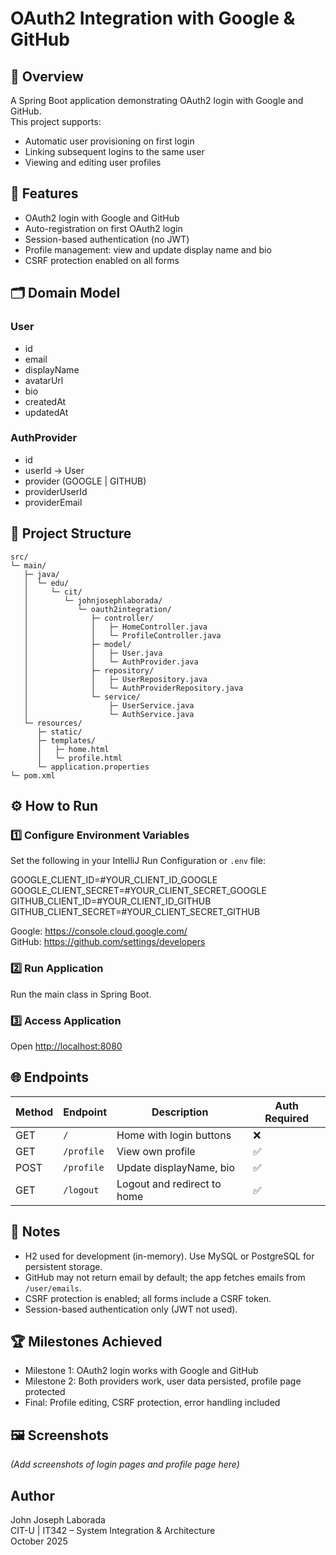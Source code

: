 # OAuth2 Integration with Google & GitHub

## 📘 Overview
A Spring Boot application demonstrating OAuth2 login with Google and GitHub.  
This project supports:
- Automatic user provisioning on first login
- Linking subsequent logins to the same user
- Viewing and editing user profiles

## 🧩 Features
- OAuth2 login with Google and GitHub
- Auto-registration on first OAuth2 login
- Session-based authentication (no JWT)
- Profile management: view and update display name and bio
- CSRF protection enabled on all forms

## 🗂️ Domain Model
### User
- id
- email
- displayName
- avatarUrl
- bio
- createdAt
- updatedAt

### AuthProvider
- id
- userId → User
- provider (GOOGLE | GITHUB)
- providerUserId
- providerEmail

## 📁 Project Structure

```
src/
└─ main/
   ├─ java/
   │  └─ edu/
   │     └─ cit/
   │        └─ johnjosephlaborada/
   │           └─ oauth2integration/
   │              ├─ controller/
   │              │   ├─ HomeController.java
   │              │   └─ ProfileController.java
   │              ├─ model/
   │              │   ├─ User.java
   │              │   └─ AuthProvider.java
   │              ├─ repository/
   │              │   ├─ UserRepository.java
   │              │   └─ AuthProviderRepository.java
   │              └─ service/
   │                  ├─ UserService.java
   │                  └─ AuthService.java
   └─ resources/
      ├─ static/
      ├─ templates/
      │   ├─ home.html
      │   └─ profile.html
      └─ application.properties
└─ pom.xml
```

## ⚙️ How to Run
### 1️⃣ Configure Environment Variables
Set the following in your IntelliJ Run Configuration or `.env` file:

GOOGLE_CLIENT_ID=#YOUR_CLIENT_ID_GOOGLE
GOOGLE_CLIENT_SECRET=#YOUR_CLIENT_SECRET_GOOGLE
GITHUB_CLIENT_ID=#YOUR_CLIENT_ID_GITHUB
GITHUB_CLIENT_SECRET=#YOUR_CLIENT_SECRET_GITHUB


Google: https://console.cloud.google.com/  
GitHub: https://github.com/settings/developers

### 2️⃣ Run Application
Run the main class in Spring Boot.

### 3️⃣ Access Application
Open [http://localhost:8080](http://localhost:8080)

## 🌐 Endpoints
| Method | Endpoint    | Description                  | Auth Required |
|--------|------------|------------------------------|---------------|
| GET    | `/`        | Home with login buttons      | ❌            |
| GET    | `/profile` | View own profile             | ✅            |
| POST   | `/profile` | Update displayName, bio      | ✅            |
| GET    | `/logout`  | Logout and redirect to home  | ✅            |

## 📝 Notes
- H2 used for development (in-memory). Use MySQL or PostgreSQL for persistent storage.
- GitHub may not return email by default; the app fetches emails from `/user/emails`.
- CSRF protection is enabled; all forms include a CSRF token.
- Session-based authentication only (JWT not used).

## 🏆 Milestones Achieved
- Milestone 1: OAuth2 login works with Google and GitHub
- Milestone 2: Both providers work, user data persisted, profile page protected
- Final: Profile editing, CSRF protection, error handling included

## 🖼️ Screenshots
*(Add screenshots of login pages and profile page here)*

## Author
John Joseph Laborada  
CIT-U | IT342 – System Integration & Architecture  
October 2025

